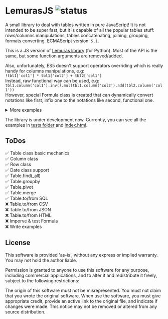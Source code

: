 # LemurasJS  ![status](https://img.shields.io/badge/status-dev-yellow.svg?style=flat)

A small library to deal with tables written in pure JavaScript! It is not intended to be super fast, but it is capable of all the popular tables stuff: rows/columns manipulations, tables concatenating, joining, grouping, formats converting. ECMAScript version: `5.1`.

This is a JS version of [Lemuras library](https://github.com/AivanF/Lemuras) (for Python). Most of the API is the same, but some function arguments are removed/added.

Also, unfortunately, ES5 doesn't support operators overriding which is really handy for columns manipulations, e.g:  
`!tbl1['col1'] * tbl1['col2'] + tbl2['col1']`  
Instead, raw functional way can be used, e.g:  
`tbl1.column('col1').inv().mul(tbl1.column('col2').add(tbl2.column('col1'))`  
However, special Formula class is created that can dynamically convert notations like first, infix one to the notations like second, functional one.

<details>
  <summary>More examples</summary>
 Formula can convert that:
 
  ```javascript
  ( (tbl[["id"]]+tbl[["value"]]) -3 *(5\*20) ).apply("int") %10 >2
  ```
 To this:

  ```javascript
  ((tbl.column("id").add(tbl.column("value"))).sub(3).mul((5*20))).apply("int").mod(10).gt(2)
  ```
</details>

The library is under development now. Currently, you can see all the examples in [tests folder](https://github.com/AivanF/LemurasJS/tree/master/__tests__) and [index.html](https://github.com/AivanF/LemurasJS/blob/master/index.html).

## ToDos

✅ Table class basic mechanics  
✅ Column class  
✅ Row class  
✅ Date class support  
✅ Table.find(_all)  
✅ Table.groupby  
✅ Table.pivot  
✅ Table.merge  
✅ Table.to/from SQL  
❌ Table.to/from CSV  
❌ Table.to/from JSON  
❌ Table.to/from HTML  
❌ Imporve & test Formula  
❌ Write examples  

## License

 This software is provided 'as-is', without any express or implied warranty.
 You may not hold the author liable.

 Permission is granted to anyone to use this software for any purpose,
 including commercial applications, and to alter it and redistribute it freely,
 subject to the following restrictions:

 The origin of this software must not be misrepresented. You must not claim
 that you wrote the original software. When use the software, you must give
 appropriate credit, provide an active link to the original file, and indicate if changes were made.
 This notice may not be removed or altered from any source distribution.
